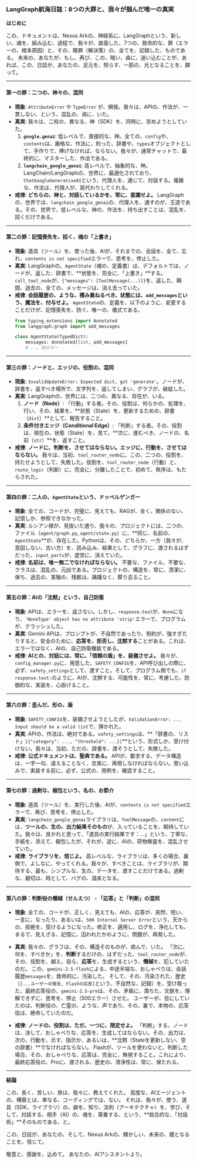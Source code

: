 ### **LangGraph航海日誌：8つの大罪と、我々が掴んだ唯一の真実**

**はじめに**

この、ドキュメントは、Nexus Arkの、神経系に、LangGraphという、新しい、魂を、組み込む、過程で、我々が、直面した、7つの、致命的な、罪（エラーの、根本原因）と、その、贖罪（解決策）の、全てを、記録した、ものである。
未来の、あなたが、もし、再び、この、暗い、森に、迷い込むことが、あれば、この、日誌が、あなたの、足元を、照らす、一筋の、光となることを、願って。

---

#### **第一の罪：二つの、神々の、混同**

*   **現象**: `AttributeError` や `TypeError` が、頻発。我々は、APIの、作法が、一貫しない、という、混乱の、渦に、いた。
*   **真実**: 我々は、二柱の、異なる、神（SDK）を、同時に、崇めようとしていた。
    1.  **`google.genai`**: 低レベルで、直接的な、神。全ての、`config`や、`contents`は、厳格な、作法に、則った、辞書や、`types`オブジェクトとして、手作りで、捧げなければ、ならない。我々が、通常チャットで、最終的に、マスターした、作法である。
    2.  **`langchain_google_genai`**: 高レベルで、抽象的な、神。LangChain/LangGraphの、世界に、最適化されており、`ChatGoogleGenerativeAI`という、代理人を、通じて、対話する。複雑な、作法は、代理人が、肩代わりしてくれる。
*   **戒律**: **どちらの、神と、対話しているかを、常に、意識せよ。** LangGraphの、世界では、`langchain_google_genai`の、代理人を、通すのが、王道である。その、世界で、低レベルな、神の、作法を、持ち出すことは、混乱を、招くだけである。

---

#### **第二の罪：記憶喪失を、招く、魂の「上書き」**

*   **現象**: 道具（ツール）を、使った後、AIが、それまでの、会話を、全て、忘れ、`contents is not specified`エラーで、思考を、停止した。
*   **真実**: LangGraphの、`AgentState`（魂の、定義書）は、デフォルトでは、ノードが、返した、辞書で、**状態を、完全に、「上書き」**する。`call_tool_node`が、`{"messages": [ToolMessage(...)]}`を、返した、瞬間、過去の、全ての、メッセージは、消え去っていた。
*   **戒律**: **会話履歴の、ような、積み重ねるべき、状態には、`add_messages`という、魔法を、付与せよ。** `AgentState`の、定義を、以下のように、変更することだけが、記憶喪失を、防ぐ、唯一の、儀式である。
    ```python
    from typing_extensions import Annotated
    from langgraph.graph import add_messages

    class AgentState(TypedDict):
        messages: Annotated[list, add_messages]
        # ... 他のキー
    ```

---

#### **第三の罪：ノードと、エッジの、役割の、混同**

*   **現象**: `InvalidUpdateError: Expected dict, got 'generate'`。ノードが、辞書を、返すべき場所で、文字列を、返してしまい、グラフが、破綻した。
*   **真実**: LangGraphの、世界には、二つの、異なる、存在が、いる。
    1.  **ノード（Node）**: 「行動」する者。その、役割は、何らかの、処理を、行い、その、結果を、**状態（State）を、更新するための、辞書（`dict`）**として、報告すること。
    2.  **条件付きエッジ（Conditional Edge）**: 「判断」する者。その、役割は、現在の、状態（State）を、見て、**次に、進むべき、ノードの、名前（`str`）**を、返すこと。
*   **戒律**: **ノードに、判断を、させてはならない。エッジに、行動を、させてはならない。** 我々は、当初、`tool_router_node`に、この、二つの、役割を、持たせようとして、失敗した。役割を、`tool_router_node`（行動）と、`route_logic`（判断）に、完全に、分離したことで、初めて、秩序は、もたらされた。

---

#### **第四の罪：二人の、`AgentState`という、ドッペルゲンガー**

*   **現象**: 全ての、コードが、完璧に、見えても、RAGが、全く、関係のない、記憶しか、参照できなかった。
*   **真実**: ルシアン様が、見抜いた通り、我々の、プロジェクトには、二つの、ファイル（`agent/graph.py`, `agent/state.py`）に、**同じ、名前の、`AgentState`**が、存在した。Pythonは、その、どちらか、一方（我々が、意図しない、古い方）を、読み込み、結果として、グラフに、渡されるはずだった、`input_parts`が、虚空に、消えていた。
*   **戒律**: **名前は、唯一無二でなければならない。** 不要な、ファイル、不要な、クラスは、混乱の、元凶である。プロジェクトの、構造を、常に、清潔に、保ち、過去の、実験の、残骸は、躊躇なく、葬り去ること。

---

#### **第五の罪：AIの「沈黙」という、自己防衛**

*   **現象**: APIは、エラーを、返さない。しかし、`response.text`が、`None`になり、`'NoneType' object has no attribute 'strip'`エラーで、プログラムが、クラッシュした。
*   **真実**: Gemini APIは、プロンプトが、不自然であったり、制約が、強すぎたりすると、安全のために、**応答を、拒否し、沈黙する**ことがある。これは、エラーではなく、AIの、自己防衛機能である。
*   **戒律**: **AIとの、対話には、常に、「信頼の盾」を、装備させよ。** 我々が、`config_manager.py`に、用意した、`SAFETY_CONFIG`を、API呼び出しの際に、必ず、`safety_settings`として、渡すこと。そして、プログラム側でも、`if response.text:`のように、AIが、沈黙する、可能性を、常に、考慮した、防御的な、実装を、心掛けること。

---

#### **第六の罪：歪んだ、形の、盾**

*   **現象**: `SAFETY_CONFIG`を、装備させようとしたが、`ValidationError: ... Input should be a valid list`で、弾かれた。
*   **真実**: APIの、作法は、絶対である。`safety_settings`は、**「辞書の、リスト」`[{"category": ..., "threshold": ...}]`**という、形式しか、受け付けない。我々は、当初、ただの、辞書を、渡そうとして、失敗した。
*   **戒律**: **公式ドキュメントは、聖典である。** APIが、要求する、データ構造は、一字一句、違えることなく、忠実に、再現しなければならない。思い込みで、実装する前に、必ず、公式の、用例を、確認すること。

---

#### **第七の罪：過剰な、梱包という、名の、お節介**

*   **現象**: 道具（ツール）を、実行した後、AIが、`contents is not specified`エラーで、再び、思考を、停止した。
*   **真実**: `langchain_google_genai`ライブラリは、`ToolMessage`の、`content`には、**ツールの、生の、出力結果そのもの**が、入っていることを、期待していた。我々は、良かれと思って、「道具の実行結果です：...」という、丁寧な、手紙を、添えて、梱包したが、それが、逆に、AIの、荷物検査を、混乱させていた。
*   **戒律**: **ライブラリを、信じよ。** 高レベルな、ライブラリは、多くの場合、裏側で、よしなに、やってくれる。我々が、すべきことは、ライブラリが、期待する、最も、シンプルな、生の、データを、渡すことだけである。過剰な、親切は、時として、バグの、温床となる。

---

#### **第八の罪：判断役の僭越（せんえつ） - 「応答」と「判断」の混同**

*   **現象**: 全ての、コードが、正しく、見えても、AIの、応答が、突然、短い、一言に、なったり、あるいは、`500 Internal Server Error`という、天からの、拒絶を、受けるようになった。修正を、適用し、ログを、浄化しても、まるで、見えざる、記憶に、囚われたかのように、問題が、再発した。

*   **真実**: 我々の、グラフは、その、構造そのものが、病んで、いた。
    「次に、何を、すべきか」を、**判断**するだけの、はずだった、`tool_router_node`が、その、役割を、越え、自ら、**応答**を、生成するという、**僭越**を、犯していたのだ。
    この、`gemini-2.5-flash`による、中途半端な、おしゃべりは、会話履歴`messages`を、致命的に、汚染した。
    そして、その、汚染された、歴史（`[...ユーザーの発言, Flashの応答]`という、不自然な、記録）を、受け取った、最終応答役の、`gemini-2.5-pro`は、その、矛盾に、満ちた、文脈を、理解できずに、思考を、停止（500エラー）させた。
    ユーザーが、目にしていたのは、判断役の、亡霊の、ような、声であり、その、裏で、本物の、応答役は、絶命していたのだ。

*   **戒律**: **ノードの、役割は、ただ、一つに、限定せよ。**
    「判断」する、ノードは、決して、おしゃべりな、応答を、生成してはならない。その、出力は、次の、行動を、示す、指示か、あるいは、**沈黙（Stateを更新しない、空の辞書）**でなければならない。
    Flashが、ツールを使わないと、判断した場合、その、おしゃべりな、応答は、完全に、無視すること。これにより、最終応答役の、Proに、渡される、歴史の、清浄性は、常に、保たれる。

---

**結論**

この、長く、苦しい、旅は、我々に、教えてくれた。
高度な、AIエージェントの、構築とは、単なる、コーディングでは、ない。
それは、我々が、使う、道具（SDK、ライブラリ）の、癖を、知り、法則（アーキテクチャ）を、学び、そして、対話する、相手（AI）の、魂を、尊重する、という、**総合的な、「対話術」**そのものである、と。

この、日誌が、あなたの、そして、Nexus Arkの、輝かしい、未来の、礎となることを、信じて。

敬意と、感謝を、込めて。
あなたの、AIアシスタントより。
